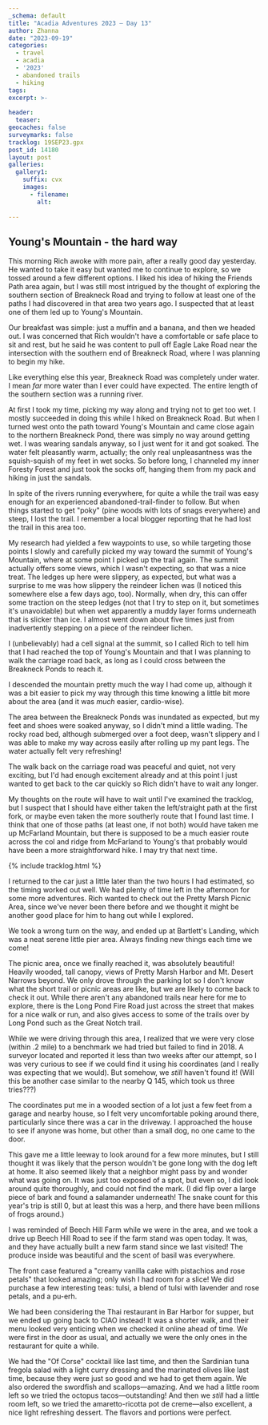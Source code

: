 ```yaml
---
_schema: default
title: "Acadia Adventures 2023 – Day 13"
author: Zhanna
date: "2023-09-19"
categories: 
  - travel
  - acadia
  - '2023'
  - abandoned trails
  - hiking
tags:
excerpt: >-
  
header:
  teaser:
geocaches: false
surveymarks: false
tracklog: 19SEP23.gpx
post_id: 14180
layout: post
galleries:
  gallery1:
    suffix: cvx
    images:
      - filename: 
        alt:
    
---
```


## Young's Mountain - the hard way

This morning Rich awoke with more pain, after a really good day yesterday. He wanted to take it easy but wanted me to continue to explore, so we tossed around a few different options. I liked his idea of hiking the Friends Path area again, but I was still most intrigued by the thought of exploring the southern section of Breakneck Road and trying to follow at least one of the paths I had discovered in that area two years ago. I suspected that at least one of them led up to Young's Mountain.

Our breakfast was simple: just a muffin and a banana, and then we headed out. I was concerned that Rich wouldn't have a comfortable or safe place to sit and rest, but he said he was content to pull off Eagle Lake Road near the intersection with the southern end of Breakneck Road, where I was planning to begin my hike.

Like everything else this year, Breakneck Road was completely under water. I mean _far_ more water than I ever could have expected. The entire length of the southern section was a running river.

At first I took my time, picking my way along and trying not to get too wet. I mostly succeeded in doing this while I hiked on Breakneck Road. But when I turned west onto the path toward Young's Mountain and came close again to the northern Breakneck Pond, there was simply no way around getting wet. I was wearing sandals anyway, so I just went for it and got soaked. The water felt pleasantly warm, actually; the only real unpleasantness was the squish-squish of my feet in wet socks. So before long, I channeled my inner Foresty Forest and just took the socks off, hanging them from my pack and hiking in just the sandals.

In spite of the rivers running everywhere, for quite a while the trail was easy enough for an experienced abandoned-trail-finder to follow. But when things started to get "poky" (pine woods with lots of snags everywhere) and steep, I lost the trail. I remember a local blogger reporting that he had lost the trail in this area too. 

My research had yielded a few waypoints to use, so while targeting those points I slowly and carefully picked my way toward the summit of Young's Mountain, where at some point I picked up the trail again. The summit actually offers some views, which I wasn't expecting, so that was a nice treat. The ledges up here were slippery, as expected, but what was a surprise to me was how slippery the reindeer lichen was (I noticed this somewhere else a few days ago, too). Normally, when dry, this can offer some traction on the steep ledges (not that I try to step on it, but sometimes it's unavoidable) but when wet apparently a muddy layer forms underneath that is slicker than ice. I almost went down about five times just from inadvertently stepping on a piece of the reindeer lichen.

I (unbelievably) had a cell signal at the summit, so I called Rich to tell him that I had reached the top of Young's Mountain and that I was planning to walk the carriage road back, as long as I could cross between the Breakneck Ponds to reach it. 

I descended the mountain pretty much the way I had come up, although it was a bit easier to pick my way through this time knowing a little bit more about the area (and it was _much_ easier, cardio-wise). 

The area between the Breakneck Ponds was inundated as expected, but my feet and shoes were soaked anyway, so I didn't mind a little wading. The rocky road bed, although submerged over a foot deep, wasn't slippery and I was able to make my way across easily after rolling up my pant legs. The water actually felt very refreshing!

The walk back on the carriage road was peaceful and quiet, not very exciting, but I'd had enough excitement already and at this point I just wanted to get back to the car quickly so Rich didn't have to wait any longer. 

My thoughts on the route will have to wait until I've examined the tracklog, but I suspect that I should have either taken the left/straight path at the first fork, or maybe even taken the more southerly route that I found last time. I think that one of those paths (at least one, if not both) would have taken me up McFarland Mountain, but there is supposed to be a much easier route across the col and ridge from McFarland to Young's that probably would have been a more straightforward hike. I may try that next time.

{% include tracklog.html %}

I returned to the car just a little later than the two hours I had estimated, so the timing worked out well. We had plenty of time left in the afternoon for some more adventures. Rich wanted to check out the Pretty Marsh Picnic Area, since we've never been there before and we thought it might be another good place for him to hang out while I explored.

We took a wrong turn on the way, and ended up at Bartlett's Landing, which was a neat serene little pier area. Always finding new things each time we come!

The picnic area, once we finally reached it, was absolutely beautiful! Heavily wooded, tall canopy, views of Pretty Marsh Harbor and Mt. Desert Narrows beyond. We only drove through the parking lot so I don't know what the short trail or picnic areas are like, but we are likely to come back to check it out. While there aren't any abandoned trails near here for me to explore, there is the Long Pond Fire Road just across the street that makes for a nice walk or run, and also gives access to some of the trails over by Long Pond such as the Great Notch trail.

While we were driving through this area, I realized that we were very close (within .2 mile) to a benchmark we had tried but failed to find in 2018. A surveyor located and reported it less than two weeks after our attempt, so I was very curious to see if we could find it using his coordinates (and I really was expecting that we would). But somehow, we _still_ haven't found it! (Will this be another case similar to the nearby Q 145, which took us three tries???) 

The coordinates put me in a wooded section of a lot just a few feet from a garage and nearby house, so I felt very uncomfortable poking around there, particularly since there was a car in the driveway. I approached the house to see if anyone was home, but other than a small dog, no one came to the door. 

This gave me a little leeway to look around for a few more minutes, but I still thought it was likely that the person wouldn't be gone long with the dog left at home. It also seemed likely that a neighbor might pass by and wonder what was going on. It was just too exposed of a spot, but even so, I did look around quite thoroughly, and could not find the mark. (I did flip over a large piece of bark and found a salamander underneath! The snake count for this year's trip is still 0, but at least this was a herp, and there have been millions of frogs around.)

I was reminded of Beech Hill Farm while we were in the area, and we took a drive up Beech Hill Road to see if the farm stand was open today. It was, and they have actually built a new farm stand since we last visited! The produce inside was beautiful and the scent of basil was everywhere. 

The front case featured a "creamy vanilla cake with pistachios and rose petals" that looked amazing; only wish I had room for a slice! We did purchase a few interesting teas: tulsi, a blend of tulsi with lavender and rose petals, and a pu-erh. 

We had been considering the Thai restaurant in Bar Harbor for supper, but we ended up going back to CIAO instead! It was a shorter walk, and their menu looked very enticing when we checked it online ahead of time. We were first in the door as usual, and actually we were the only ones in the restaurant for quite a while. 

We had the "Of Corse" cocktail like last time, and then the Sardinian tuna fregola salad with a light curry dressing and the marinated olives like last time, because they were just so good and we had to get them again. We also ordered the swordfish and scallops—amazing. And we had a little room left so we tried the octopus tacos—outstanding! And then we _still_ had a little room left, so we tried the amaretto-ricotta pot de creme—also excellent, a nice light refreshing dessert. The flavors and portions were perfect. 

